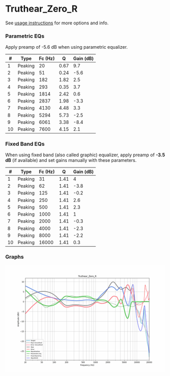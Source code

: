 # Truthear_Zero_R
See [usage instructions](https://github.com/jaakkopasanen/AutoEq#usage) for more options and info.

### Parametric EQs
Apply preamp of -5.6 dB when using parametric equalizer.

|   # | Type    |   Fc (Hz) |    Q |   Gain (dB) |
|-----|---------|-----------|------|-------------|
|   1 | Peaking |        20 | 0.67 |         9.7 |
|   2 | Peaking |        51 | 0.24 |        -5.6 |
|   3 | Peaking |       182 | 1.82 |         2.5 |
|   4 | Peaking |       293 | 0.35 |         3.7 |
|   5 | Peaking |      1814 | 2.42 |         0.6 |
|   6 | Peaking |      2837 | 1.98 |        -3.3 |
|   7 | Peaking |      4130 | 4.48 |         3.3 |
|   8 | Peaking |      5294 | 5.73 |        -2.5 |
|   9 | Peaking |      6061 | 3.38 |        -8.4 |
|  10 | Peaking |      7600 | 4.15 |         2.1 |

### Fixed Band EQs
When using fixed band (also called graphic) equalizer, apply preamp of **-3.5 dB** (if available) and set gains manually with these parameters.

|   # | Type    |   Fc (Hz) |    Q |   Gain (dB) |
|-----|---------|-----------|------|-------------|
|   1 | Peaking |        31 | 1.41 |         4   |
|   2 | Peaking |        62 | 1.41 |        -3.8 |
|   3 | Peaking |       125 | 1.41 |        -0.2 |
|   4 | Peaking |       250 | 1.41 |         2.6 |
|   5 | Peaking |       500 | 1.41 |         2.3 |
|   6 | Peaking |      1000 | 1.41 |         1   |
|   7 | Peaking |      2000 | 1.41 |        -0.3 |
|   8 | Peaking |      4000 | 1.41 |        -2.3 |
|   9 | Peaking |      8000 | 1.41 |        -2.2 |
|  10 | Peaking |     16000 | 1.41 |         0.3 |

### Graphs
![](./Truthear_Zero_R.png)
